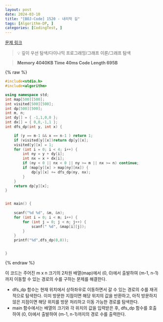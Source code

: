 ```yaml
---
layout: post
date: 2024-03-10
title: "[BOJ-Code] 1520 - 내리막 길"
tags: [Algorithm-DP, ]
categories: [CodingTest, ]
---
```



[문제 링크](https://www.acmicpc.net/problem/1520)


> 💡 깊이 우선 탐색/다이나믹 프로그래밍/그래프 이론/그래프 탐색


> **Memory   4040KB                                   Time   40ms                                Code Length   695B**



{% raw %}
```c++
#include<stdio.h>
#include<algorithm>

using namespace std;
int map[500][500];
int visited[500][500];
int dp[500][500];
int m, n;
int dy[] = { -1,1,0,0 };
int dx[] = { 0,0,-1,1 };
int dfs_dp(int y, int x) {

	if (y == m-1 && x == n-1 ) return 1;
	if (visited[y][x])return dp[y][x];
	visited[y][x] = 1;
	for (int i = 0; i < 4; i++) {
		int ny = y + dy[i];
		int nx = x + dx[i];
		if (ny < 0 || nx < 0 || ny >= m || nx >= n) continue;
		if (map[y][x] > map[ny][nx]) {
			dp[y][x] += dfs_dp(ny, nx);
		}
	}
	return dp[y][x];
}


int main() {
	
	scanf("%d %d", &m, &n);
	for (int i = 0; i < m; i++) {
		for (int j = 0; j < n; j++) {
			scanf(" %d", &map[i][j]);
		}
	}
	printf("%d",dfs_dp(0,0));


}
```
{% endraw %}



이 코드는 주어진 m x n 크기의 2차원 배열(map)에서 (0, 0)에서 출발하여 (m-1, n-1)까지 이동할 수 있는 경로의 수를 구하는 문제를 해결한다.

- dfs_dp 함수는 현재 위치에서 상하좌우로 이동하면서 갈 수 있는 경로의 수를 재귀적으로 탐색한다. 이미 방문한 지점이면 해당 위치의 값을 반환하고, 아직 방문하지 않은 지점이면 해당 위치를 방문 처리하고 이동 가능한 경로를 탐색한다.
- main 함수에서는 배열의 크기와 각 위치의 값을 입력받은 후, dfs_dp 함수를 호출하여 (0, 0)에서 출발하여 (m-1, n-1)까지의 경로 수를 출력한다.

